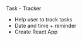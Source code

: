 Task - Tracker 
 
-   Help user to track tasks
-   Date and time + reminder
-   Create React App





